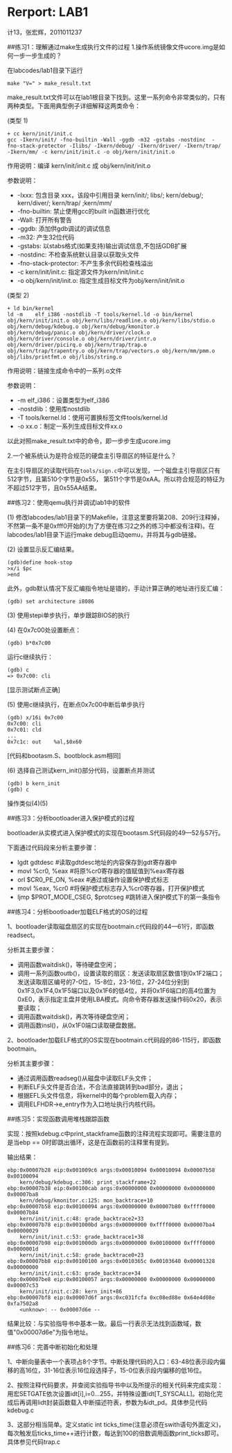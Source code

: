 # Rerport: LAB1

计13，张宏辉，2011011237


##练习1：理解通过make生成执行文件的过程
1.操作系统镜像文件ucore.img是如何一步一步生成的？

在labcodes/lab1目录下运行
```
make "V=" > make_result.txt
```
make_result.txt文件可以在lab1根目录下找到。这里一系列命令非常类似的，只有两种类型。下面用典型例子详细解释这两类命令：

(类型 1)
```
+ cc kern/init/init.c
gcc -Ikern/init/ -fno-builtin -Wall -ggdb -m32 -gstabs -nostdinc  -fno-stack-protector -Ilibs/ -Ikern/debug/ -Ikern/driver/ -Ikern/trap/ -Ikern/mm/ -c kern/init/init.c -o obj/kern/init/init.o
```
作用说明：编译 kern/init/init.c 成 obj/kern/init/init.o

参数说明：
- -Ixxx: 包含目录 xxx，该段中引用目录 kern/init/; libs/; kern/debug/; kern/diver/; kern/trap/ ;kern/mm/
- -fno-builtin: 禁止使用gcc的built in函数进行优化
- -Wall: 打开所有警告
- -ggdb: 添加供gdb调试的调试信息
- -m32: 产生32位代码
- -gstabs: 以stabs格式(如果支持)输出调试信息,不包括GDB扩展
- -nostdinc: 不检查系统默认目录以获取头文件
- -fno-stack-protector: 不产生多余代码检查栈溢出
- -c kern/init/init.c: 指定源文件为kern/init/init.c
- -o obj/kern/init/init.o: 指定生成目标文件为obj/kern/init/init.o
            
(类型 2)
```
+ ld bin/kernel
ld -m    elf_i386 -nostdlib -T tools/kernel.ld -o bin/kernel  obj/kern/init/init.o obj/kern/libs/readline.o obj/kern/libs/stdio.o obj/kern/debug/kdebug.o obj/kern/debug/kmonitor.o obj/kern/debug/panic.o obj/kern/driver/clock.o obj/kern/driver/console.o obj/kern/driver/intr.o obj/kern/driver/picirq.o obj/kern/trap/trap.o obj/kern/trap/trapentry.o obj/kern/trap/vectors.o obj/kern/mm/pmm.o  obj/libs/printfmt.o obj/libs/string.o
```
作用说明：链接生成命令中的一系列.o文件

参数说明：
- -m elf_i386：设置类型为elf_i386
- -nostdlib：使用库nostdlib
- -T tools/kernel.ld：使用可置换标签文件tools/kernel.ld
- -o xx.o：制定一系列生成目标文件xx.o

以此对照make_result.txt中的命令，即一步步生成ucore.img

2.一个被系统认为是符合规范的硬盘主引导扇区的特征是什么？

在主引导扇区的读取代码在`tools/sign.c`中可以发现，一个磁盘主引导扇区只有512字节，且第510个字节是0x55， 第511个字节是0xAA。所以符合规范的特征为不超过512字节，且0x55AA结束。


##练习2：使用qemu执行并调试lab1中的软件

(1) 修改labcodes/lab1目录下的Makefile，注意这里要将第208、209行注释掉，不然第一条不是0xfff0开始的(为了方便在练习2之外的练习中都没有注释)。在labcodes/lab1目录下运行make debug启动qemu，并将其与gdb链接。

(2) 设置显示反汇编结果。

```
(gdb)define hook-stop
>x/i $pc
>end
```

此外，gdb默认情况下反汇编指令地址是错的，手动计算正确的地址进行反汇编：

```
(gdb) set architecture i8086
```

(3) 使用stepi单步执行，单步跟踪BIOS的执行

(4) 在0x7c00处设置断点：

```
(gdb) b*0x7c00
```

运行c继续执行：

```
(gdb) c
=> 0x7c00: cli
```
[显示测试断点正确]

(5) 使用c继续执行，在断点0x7c00中断后单步执行

```
(gdb) x/16i 0x7c00
0x7c00:	cli
0x7c01:	cld
...
0x7c1c:	out    %al,$0x60
```

[代码和bootasm.S、bootblock.asm相同]

(6) 选择自己测试kern_init()部分代码，设置断点并测试

```
(gdb) b kern_init
(gdb) c
```

操作类似(4)(5)

##练习3：分析bootloader进入保护模式的过程

bootloader从实模式进入保护模式的实现在bootasm.S代码段的49—52与57行。

下面通过代码段来分析主要步骤：
- lgdt gdtdesc             #读取gdtdesc地址的内容保存到gdt寄存器中
- movl %cr0, %eax          #将原%cr0寄存器的值赋值到%eax寄存器
- orl $CR0_PE_ON, %eax     #通过或操作设置保护模式标志
- movl %eax, %cr0          #将保护模式标志存入%cr0寄存器，打开保护模式
- ljmp $PROT_MODE_CSEG, $protcseg 	#跳转进入保护模式下的第一条指令

##练习4：分析bootloader加载ELF格式的OS的过程

1、bootloader读取磁盘扇区的实现在bootmain.c代码段的44—61行，即函数readsect。

分析其主要步骤：
- 调用函数waitdisk()，等待硬盘空闲；
- 调用一系列函数outb()，设置读取的扇区：发送读取扇区数值1到0x1F2端口；发送读取扇区编号的7-0位，15-8位，23-16位，27-24位分别到0x1F3,0x1F4,0x1F5端口以及0x1F6的低4位，并将0x1F6端口的高4位置为0xE0，表示指定主盘并使用LBA模式。向命令寄存器发送操作码0x20，表示要读取；
- 调用函数waitdisk()，再次等待硬盘空闲；
- 调用函数insl()，从0x1F0端口读取硬盘数据。

2、bootloader加载ELF格式的OS实现在bootmain.c代码段的86-115行，即函数bootmain。

分析其主要步骤：
- 通过调用函数readseg()从磁盘中读取ELF头文件；
- 判断ELF头文件是否合法，不合法直接跳转到bad部分，退出；
- 根据EFL头文件信息，将kernel中的每个problem载入内存；
- 调用ELFHDR->e_entry作为入口地址执行内核代码。

##练习5：实现函数调用堆栈跟踪函数

实现：按照kdebug.c中print_stackframe函数的注释流程实现即可。需要注意的是当ebp == 0时即跳出循环，这是在函数前的注释里有提到。

输出结果：

```
ebp:0x00007b28 eip:0x001009c6 args:0x00010094 0x00010094 0x00007b58 0x00100094
    kern/debug/kdebug.c:306: print_stackframe+22
ebp:0x00007b38 eip:0x00100cab args:0x00000000 0x00000000 0x00000000 0x00007ba8
    kern/debug/kmonitor.c:125: mon_backtrace+10
ebp:0x00007b58 eip:0x00100094 args:0x00000000 0x00007b80 0xffff0000 0x00007b84
    kern/init/init.c:48: grade_backtrace2+33
ebp:0x00007b78 eip:0x001000bd args:0x00000000 0xffff0000 0x00007ba4 0x00000029
    kern/init/init.c:53: grade_backtrace1+38
ebp:0x00007b98 eip:0x001000db args:0x00000000 0x00100000 0xffff0000 0x0000001d
    kern/init/init.c:58: grade_backtrace0+23
ebp:0x00007bb8 eip:0x00100100 args:0x0010365c 0x00103640 0x00001328 0x00000000
    kern/init/init.c:63: grade_backtrace+34
ebp:0x00007be8 eip:0x00100057 args:0x00000000 0x00000000 0x00000000 0x00007c53
    kern/init/init.c:28: kern_init+86
ebp:0x00007bf8 eip:0x00007d6f args:0xc031fcfa 0xc08ed88e 0x64e4d08e 0xfa7502a8
    <unknow>: -- 0x00007d6e --
```

结果比较：与实验指导书中基本一致。最后一行表示无法找到函数域，数值"0x00007d6e"为指令地址。

##练习6：完善中断初始化和处理

1、中断向量表中一个表项占8个字节。中断处理代码的入口：63-48位表示段内偏移的高16位，31-16位表示16位段选择子，15-0位表示段内偏移的低16位。

2、按照注释代码要求，并查阅实验指导书中以及所提示的相关代码来完成实现：用宏SETGATE依次设置idt[i],i=0...255，并特殊设置idt[T_SYSCALL]。初始化完成后再调用lidt封装函数载入中断描述符表，参数为&idt_pd。具体参见代码kdebug.c

3、这部分相当简单。定义static int ticks_time(注意必须在swith语句外面定义)，每次触发后ticks_time++进行计数，每达到100的倍数调用函数print_ticks即可。具体参见代码trap.c
